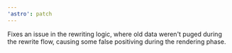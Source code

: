```yaml
---
'astro': patch
---
```


Fixes an issue in the rewriting logic, where old data weren't puged during the rewrite flow, causing some false positiving during the rendering phase.

